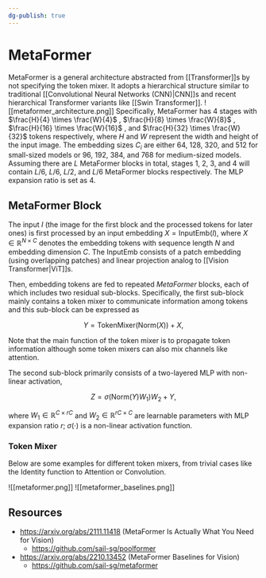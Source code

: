 ```yaml
---
dg-publish: true
---
```


# MetaFormer

MetaFormer is a general architecture abstracted from [[Transformer]]s by not specifying the token mixer. It adopts a hierarchical structure similar to traditional [[Convolutional Neural Networks (CNN)|CNN]]s and recent hierarchical Transformer variants like [[Swin Transformer]].
![[metaformer_architecture.png]]
Specifically, MetaFormer has 4 stages with $\frac{H}{4} \times \frac{W}{4}$ , $\frac{H}{8} \times \frac{W}{8}$ , $\frac{H}{16} \times \frac{W}{16}$ , and $\frac{H}{32} \times \frac{W}{32}$ tokens respectively, where $H$ and $W$ represent the width and height of the input image. The embedding sizes $C_i$ are either 64, 128, 320, and 512 for small-sized models or 96, 192, 384, and 768 for medium-sized models. Assuming there are $L$ MetaFormer blocks in total, stages 1, 2,
3, and 4 will contain $L/6$, $L/6$, $L/2$, and $L/6$ MetaFormer blocks respectively. The MLP expansion ratio is set as 4.

## MetaFormer Block

The input $I$ (the image for the first block and the processed tokens for later ones) is first processed by an input embedding $X = \mathrm{InputEmb}(I)$, where $X \in \mathbb{R}^{N×C}$ denotes the embedding tokens with sequence length $N$ and embedding dimension $C$. The $\mathrm{InputEmb}$ consists of a patch embedding (using overlapping patches) and linear projection analog to [[Vision Transformer|ViT]]s.

Then, embedding tokens are fed to repeated *MetaFormer* blocks, each of which includes two residual sub-blocks. Specifically, the first sub-block mainly contains a token mixer to communicate information among tokens and this sub-block can be expressed as

$$
Y = \mathrm {TokenMixer}(\mathrm {Norm}(X)) + X, 
$$

Note that the main function of the token mixer is to propagate token information although some token mixers can also mix channels like attention.

The second sub-block primarily consists of a two-layered MLP with non-linear activation,

$$
Z = \sigma \left(\mathrm {Norm}(Y)W_1\right)W_2 + Y, 
$$

where $W_1 \in \mathbb{R}^{C×rC}$ and $W_2 \in \mathbb{R}^{rC×C}$ are learnable parameters with MLP expansion ratio $r$; $\sigma(·)$ is a non-linear activation function.

### Token Mixer

Below are some examples for different token mixers, from trivial cases like the Identity function to Attention or Convolution.

![[metaformer.png]]
![[metaformer_baselines.png]]

## Resources

- <https://arxiv.org/abs/2111.11418> (MetaFormer Is Actually What You Need for Vision)
	- <https://github.com/sail-sg/poolformer>
- <https://arxiv.org/abs/2210.13452> (MetaFormer Baselines for Vision)
	- <https://github.com/sail-sg/metaformer>
